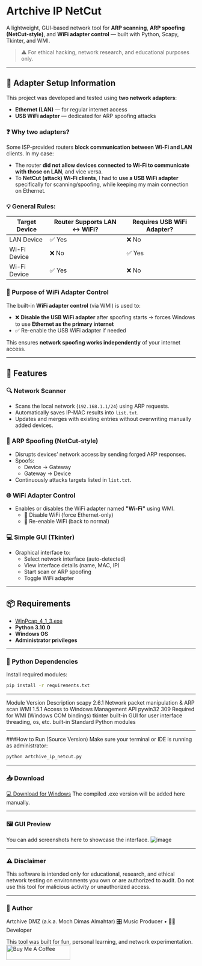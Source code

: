 # Artchive IP NetCut

A lightweight, GUI-based network tool for **ARP scanning**, **ARP spoofing (NetCut-style)**, and **WiFi adapter control** — built with Python, Scapy, Tkinter, and WMI.

> ⚠️ For ethical hacking, network research, and educational purposes only.

---

## 🔌 Adapter Setup Information

This project was developed and tested using **two network adapters**:
- **Ethernet (LAN)** — for regular internet access
- **USB WiFi adapter** — dedicated for ARP spoofing attacks

### ❓ Why two adapters?

Some ISP-provided routers **block communication between Wi-Fi and LAN** clients. In my case:
- The router **did not allow devices connected to Wi-Fi to communicate with those on LAN**, and vice versa.
- To **NetCut (attack) Wi-Fi clients**, I had to **use a USB WiFi adapter** specifically for scanning/spoofing, while keeping my main connection on Ethernet.

### 💡 General Rules:

| Target Device | Router Supports LAN ↔ WiFi? | Requires USB WiFi Adapter? |
|---------------|-----------------------------|-----------------------------|
| LAN Device    | ✅ Yes                      | ❌ No                       |
| Wi-Fi Device  | ❌ No                       | ✅ Yes                      |
| Wi-Fi Device  | ✅ Yes                      | ❌ No                       |

### 🧠 Purpose of WiFi Adapter Control

The built-in **WiFi adapter control** (via WMI) is used to:
- ❌ **Disable the USB WiFi adapter** after spoofing starts → forces Windows to use **Ethernet as the primary internet**
- ✅ Re-enable the USB WiFi adapter if needed

This ensures **network spoofing works independently** of your internet access.

---

## 🧠 Features

### 🔍 Network Scanner
- Scans the local network (`192.168.1.1/24`) using ARP requests.
- Automatically saves IP-MAC results into `list.txt`.
- Updates and merges with existing entries without overwriting manually added devices.

### 🛑 ARP Spoofing (NetCut-style)
- Disrupts devices’ network access by sending forged ARP responses.
- Spoofs:
  - Device → Gateway
  - Gateway → Device
- Continuously attacks targets listed in `list.txt`.

### 🌐 WiFi Adapter Control
- Enables or disables the WiFi adapter named **"Wi-Fi"** using WMI.
  - 📴 Disable WiFi (force Ethernet-only)
  - 📶 Re-enable WiFi (back to normal)

### 💻 Simple GUI (Tkinter)
- Graphical interface to:
  - Select network interface (auto-detected)
  - View interface details (name, MAC, IP)
  - Start scan or ARP spoofing
  - Toggle WiFi adapter

---

## 📦 Requirements

- [WinPcap_4_1_3.exe](https://github.com/ArtChivegroup/Artchive-IP-NetCut/raw/refs/heads/main/WinPcap_4_1_3.exe)
- **Python 3.10.0**
- **Windows OS**
- **Administrator privileges**

---

### 🧰 Python Dependencies

Install required modules:

```bash
pip install -r requirements.txt
```
----
Module	Version	Description
scapy	2.6.1	Network packet manipulation & ARP scan
WMI	1.5.1	Access to Windows Management API
pywin32	309	Required for WMI (Windows COM bindings)
tkinter	built-in	GUI for user interface
threading, os, etc.	built-in	Standard Python modules

---

###How to Run (Source Version)
Make sure your terminal or IDE is running as administrator:

```bash
python artchive_ip_netcut.py
```
---

### 📥 Download
[💻 Download for Windows](https://github.com/ArtChivegroup/Artchive-IP-NetCut/releases/download/Project/artchive_ip_netcut.exe)
The compiled .exe version will be added here manually.

---

### 🖼️ GUI Preview
You can add screenshots here to showcase the interface.
![image](https://github.com/user-attachments/assets/ea0d3928-1167-48ac-9b35-c9078bf70b3e)

---

### ⚠️ Disclaimer
This software is intended only for educational, research, and ethical network testing on environments you own or are authorized to audit.
Do not use this tool for malicious activity or unauthorized access.

---

### 👤 Author
Artchive DMZ (a.k.a. Moch Dimas Almahtar)
🎛️ Music Producer • 👨‍💻 Developer

This tool was built for fun, personal learning, and network experimentation.
<a href="https://www.buymeacoffee.com/yourusername" target="_blank">
  <img src="https://cdn.buymeacoffee.com/buttons/v2/default-yellow.png" alt="Buy Me A Coffee" height="40" width="170" >
</a>



